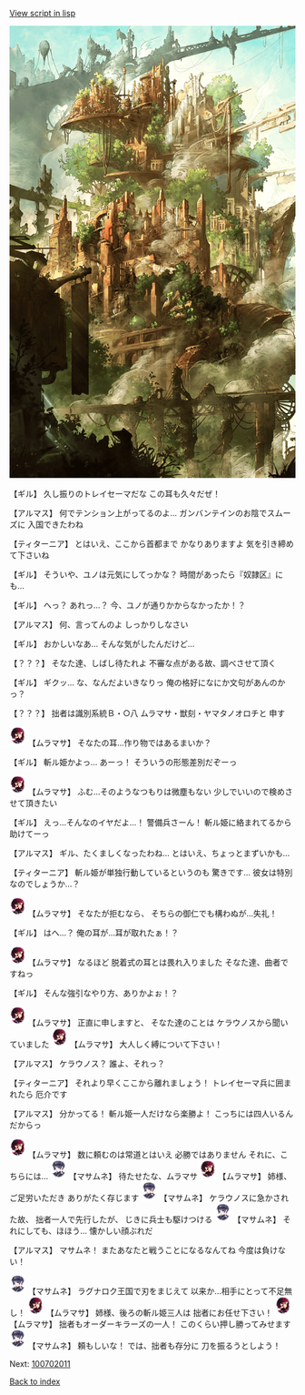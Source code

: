 [View script in lisp](../scripts/100701061.txt)

![beast_world.png](../images/backgrounds/beast_world.png)

【ギル】
久し振りのトレイセーマだな
この耳も久々だぜ！

【アルマス】
何でテンション上がってるのよ…
ガンバンテインのお陰でスムーズに
入国できたわね

【ティターニア】
とはいえ、ここから首都まで
かなりありますよ
気を引き締めて下さいね

【ギル】
そういや、ユノは元気にしてっかな？
時間があったら『奴隷区』にも…

【ギル】
へっ？
あれっ…？
今、ユノが通りかからなかったか！？

【アルマス】
何、言ってんのよ
しっかりしなさい

【ギル】
おかしいなあ…
そんな気がしたんだけど…

【？？？】
そなた達、しばし待たれよ
不審な点がある故、調べさせて頂く

【ギル】
ギクッ…
な、なんだよいきなりっ
俺の格好になにか文句があんのかっ？

【？？？】
拙者は識別系統Ｂ・○八
ムラマサ・獣刻・ヤマタノオロチと
申す

<img src="../images/units/3102511.png" alt="3102511.png" height="34"/>
【ムラマサ】
そなたの耳…作り物ではあるまいか？

【ギル】
斬ル姫かよっ…
あーっ！
そういうの形態差別だぞーっ

<img src="../images/units/3102511.png" alt="3102511.png" height="34"/>
【ムラマサ】
ふむ…そのようなつもりは微塵もない
少しでいいので検めさせて頂きたい

【ギル】
えっ…そんなのイヤだよ…！
警備兵さーん！
斬ル姫に絡まれてるから助けてーっ

【アルマス】
ギル、たくましくなったわね…
とはいえ、ちょっとまずいかも…

【ティターニア】
斬ル姫が単独行動しているというのも
驚きです…
彼女は特別なのでしょうか…？

<img src="../images/units/3102511.png" alt="3102511.png" height="34"/>
【ムラマサ】
そなたが拒むなら、
そちらの御仁でも構わぬが…失礼！

【ギル】
はへ…？
俺の耳が…耳が取れたぁ！？

<img src="../images/units/3102511.png" alt="3102511.png" height="34"/>
【ムラマサ】
なるほど
脱着式の耳とは畏れ入りました
そなた達、曲者ですねっ

【ギル】
そんな強引なやり方、ありかよぉ！？

<img src="../images/units/3102511.png" alt="3102511.png" height="34"/>
【ムラマサ】
正直に申しますと、
そなた達のことは
ケラウノスから聞いていました

<img src="../images/units/3102511.png" alt="3102511.png" height="34"/>
【ムラマサ】
大人しく縛について下さい！

【アルマス】
ケラウノス？
誰よ、それっ？

【ティターニア】
それより早くここから離れましょう！
トレイセーマ兵に囲まれたら
厄介です

【アルマス】
分かってる！
斬ル姫一人だけなら楽勝よ！
こっちには四人いるんだからっ

<img src="../images/units/3102511.png" alt="3102511.png" height="34"/>
【ムラマサ】
数に頼むのは常道とはいえ
必勝ではありません
それに、こちらには…

<img src="../images/units/3100111.png" alt="3100111.png" height="34"/>
【マサムネ】
待たせたな、ムラマサ

<img src="../images/units/3102511.png" alt="3102511.png" height="34"/>
【ムラマサ】
姉様、ご足労いただき
ありがたく存じます

<img src="../images/units/3100111.png" alt="3100111.png" height="34"/>
【マサムネ】
ケラウノスに急かされた故、
拙者一人で先行したが、
じきに兵士も駆けつける

<img src="../images/units/3100111.png" alt="3100111.png" height="34"/>
【マサムネ】
それにしても、ほほう…
懐かしい顔ぶれだ

【アルマス】
マサムネ！
またあなたと戦うことになるなんてね
今度は負けない！

<img src="../images/units/3100111.png" alt="3100111.png" height="34"/>
【マサムネ】
ラグナロク王国で刃をまじえて
以来か…相手にとって不足無し！

<img src="../images/units/3102511.png" alt="3102511.png" height="34"/>
【ムラマサ】
姉様、後ろの斬ル姫三人は
拙者にお任せ下さい！

<img src="../images/units/3102511.png" alt="3102511.png" height="34"/>
【ムラマサ】
拙者もオーダーキラーズの一人！
このくらい押し勝ってみせます

<img src="../images/units/3100111.png" alt="3100111.png" height="34"/>
【マサムネ】
頼もしいな！
では、拙者も存分に
刀を振るうとしよう！

Next: [100702011](100702011.md)

[Back to index](index.md)
